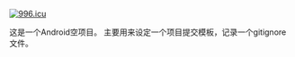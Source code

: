 <a href="https://996.icu"><img src="https://img.shields.io/badge/link-996.icu-red.svg" alt="996.icu"></a>

这是一个Android空项目。
主要用来设定一个项目提交模板，记录一个gitignore文件。
